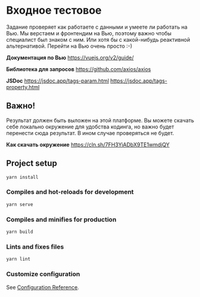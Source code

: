 # Входное тестовое

Задание проверяет как работаете с данными и умеете ли работать на Вью.
Мы верстаем и фронтендим на Вью, поэтому важно чтобы специалист был знаком с ним.
Или хотя бы с какой-нибудь реактивной альтернативой. Перейти на Вью очень просто :-)

**Документация по Вью**
https://vuejs.org/v2/guide/

**Библиотека для запросов**
https://github.com/axios/axios

**JSDoc**
https://jsdoc.app/tags-param.html
https://jsdoc.app/tags-property.html

## Важно!

Результат должен быть выложен на этой платформе.
Вы можете скачать себе локально окружение для удобства кодинга, но важно будет перенести сюда результат. В ином случае проверяться не будет.

**Как скачать окружение**
https://cln.sh/7FH3YiADbX9TE1wmdjQY

## Project setup

```
yarn install
```

### Compiles and hot-reloads for development

```
yarn serve
```

### Compiles and minifies for production

```
yarn build
```

### Lints and fixes files

```
yarn lint
```

### Customize configuration

See [Configuration Reference](https://cli.vuejs.org/config/).

